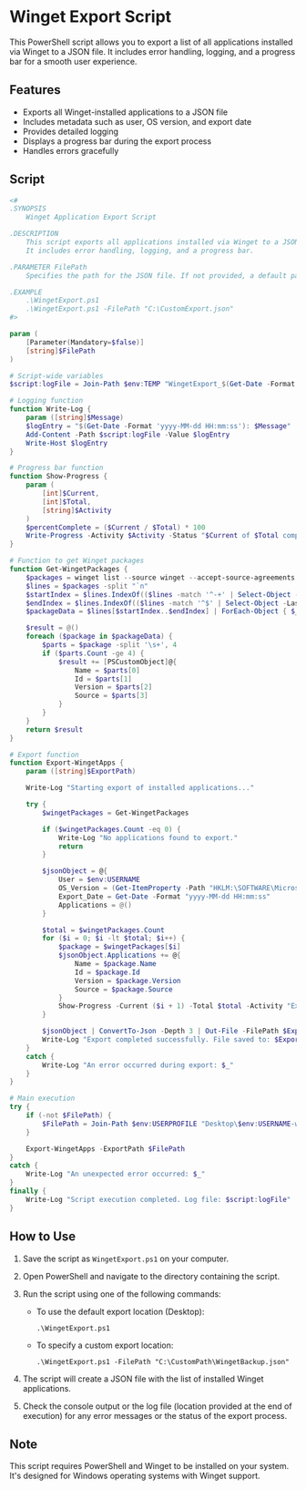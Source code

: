 # Winget Export Script


This PowerShell script allows you to export a list of all applications installed via Winget to a JSON file. It includes error handling, logging, and a progress bar for a smooth user experience.

## Features

- Exports all Winget-installed applications to a JSON file
- Includes metadata such as user, OS version, and export date
- Provides detailed logging
- Displays a progress bar during the export process
- Handles errors gracefully

## Script

```powershell
<#
.SYNOPSIS
    Winget Application Export Script

.DESCRIPTION
    This script exports all applications installed via Winget to a JSON file.
    It includes error handling, logging, and a progress bar.

.PARAMETER FilePath
    Specifies the path for the JSON file. If not provided, a default path will be used.

.EXAMPLE
    .\WingetExport.ps1
    .\WingetExport.ps1 -FilePath "C:\CustomExport.json"
#>

param (
    [Parameter(Mandatory=$false)]
    [string]$FilePath
)

# Script-wide variables
$script:logFile = Join-Path $env:TEMP "WingetExport_$(Get-Date -Format 'yyyyMMdd_HHmmss').log"

# Logging function
function Write-Log {
    param ([string]$Message)
    $logEntry = "$(Get-Date -Format 'yyyy-MM-dd HH:mm:ss'): $Message"
    Add-Content -Path $script:logFile -Value $logEntry
    Write-Host $logEntry
}

# Progress bar function
function Show-Progress {
    param (
        [int]$Current,
        [int]$Total,
        [string]$Activity
    )
    $percentComplete = ($Current / $Total) * 100
    Write-Progress -Activity $Activity -Status "$Current of $Total completed" -PercentComplete $percentComplete
}

# Function to get Winget packages
function Get-WingetPackages {
    $packages = winget list --source winget --accept-source-agreements | Out-String
    $lines = $packages -split "`n"
    $startIndex = $lines.IndexOf(($lines -match '^-+' | Select-Object -First 1)) + 1
    $endIndex = $lines.IndexOf(($lines -match '^$' | Select-Object -Last 1)) - 1
    $packageData = $lines[$startIndex..$endIndex] | ForEach-Object { $_.Trim() } | Where-Object { $_ -ne '' }

    $result = @()
    foreach ($package in $packageData) {
        $parts = $package -split '\s+', 4
        if ($parts.Count -ge 4) {
            $result += [PSCustomObject]@{
                Name = $parts[0]
                Id = $parts[1]
                Version = $parts[2]
                Source = $parts[3]
            }
        }
    }
    return $result
}

# Export function
function Export-WingetApps {
    param ([string]$ExportPath)

    Write-Log "Starting export of installed applications..."

    try {
        $wingetPackages = Get-WingetPackages

        if ($wingetPackages.Count -eq 0) {
            Write-Log "No applications found to export."
            return
        }

        $jsonObject = @{
            User = $env:USERNAME
            OS_Version = (Get-ItemProperty -Path "HKLM:\SOFTWARE\Microsoft\Windows NT\CurrentVersion").ProductName
            Export_Date = Get-Date -Format "yyyy-MM-dd HH:mm:ss"
            Applications = @()
        }

        $total = $wingetPackages.Count
        for ($i = 0; $i -lt $total; $i++) {
            $package = $wingetPackages[$i]
            $jsonObject.Applications += @{
                Name = $package.Name
                Id = $package.Id
                Version = $package.Version
                Source = $package.Source
            }
            Show-Progress -Current ($i + 1) -Total $total -Activity "Exporting Winget packages"
        }

        $jsonObject | ConvertTo-Json -Depth 3 | Out-File -FilePath $ExportPath -Encoding utf8 -Force
        Write-Log "Export completed successfully. File saved to: $ExportPath"
    }
    catch {
        Write-Log "An error occurred during export: $_"
    }
}

# Main execution
try {
    if (-not $FilePath) {
        $FilePath = Join-Path $env:USERPROFILE "Desktop\$env:USERNAME-winget-apps-backup.json"
    }

    Export-WingetApps -ExportPath $FilePath
}
catch {
    Write-Log "An unexpected error occurred: $_"
}
finally {
    Write-Log "Script execution completed. Log file: $script:logFile"
}
```

## How to Use

1. Save the script as `WingetExport.ps1` on your computer.
2. Open PowerShell and navigate to the directory containing the script.
3. Run the script using one of the following commands:

   - To use the default export location (Desktop):
     ```
     .\WingetExport.ps1
     ```

   - To specify a custom export location:
     ```
     .\WingetExport.ps1 -FilePath "C:\CustomPath\WingetBackup.json"
     ```

4. The script will create a JSON file with the list of installed Winget applications.
5. Check the console output or the log file (location provided at the end of execution) for any error messages or the status of the export process.

## Note

This script requires PowerShell and Winget to be installed on your system. It's designed for Windows operating systems with Winget support.
